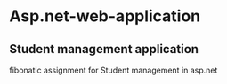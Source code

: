 # Asp.net-web-application
## Student management application

fibonatic assignment for Student management in asp.net
